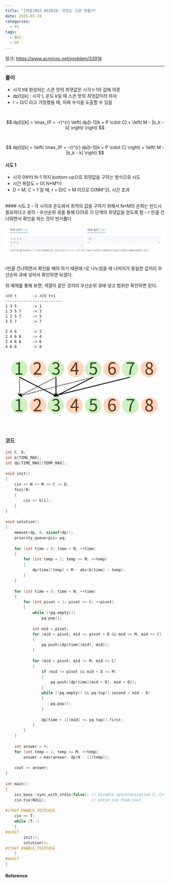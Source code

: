 ```yaml
---
title: "[백준]BOJ #33918: 맛있는 스콘 만들기"
date: 2025-07-19
categories:
  - PS
tags:
  - BOJ
  - DP
---
```






링크: <https://www.acmicpc.net/problem/33918>

---


### 풀이
- 시각 t에 완성되는 스콘 맛의 최댓값은 시각 t-1의 값에 의존
- dp[t][k] : 시각 t, 온도 k일 때 스콘 맛의 최댓값이라 하자
- r = D/C 라고 가정했을 때, 아래 수식을 도출할 수 있음

<br>

$$
dp[t][k] = \max_{P = -r}^{r} \left( dp[t-1][k + P \cdot C] + \left( M - |b_k - k| \right) \right)
$$

<br>

$$
dp[t][k] = \left( \max_{P = -r}^{r} dp[t-1][k + P \cdot C] \right) + \left( M - |b_k - k| \right)
$$

#### 시도 1

- 시각 0부터 N-1 까지 bottom-up으로 최댓값을 구하는 방식으로 시도
- 시간 복잡도 = O( N\*M\*r) 
- D = M, C = 1 일 때, r = D/C = M 이므로  O(NM^2), 시간 초과  
<br>
#### 시도 2
- 각 시각과 온도에서 최적의 값을 구하기 위해서 N*M의 순회는 반드시 필요하다고 생각
- 우선순위 큐를 통해 O(1)로 각 단계의 최댓값을 얻도록 함
- r 만큼 건너뛰면서 확인을 하는 것이 번거롭다

<br>

![33918-1](/assets/images/33918-1.png)

<br>
r만큼 건너뛰면서 확인을 해야 하기 때문에 r로 나누었을 때 나머지가 동일한 값끼리 우선순위 큐에 넣어서 확인하면 되겠다.  

위 예제를 통해 보면, 색깔이 같은 것끼리 우선순위 큐에 넣고 범위만 확인하면 된다.

```
시각 t       -> 시각 t+1
-------------------------
1 3 5       -> 1
1 3 5 7     -> 3
1 3 5 7     -> 5
3 5 7       -> 7

2 4 6       -> 2
2 4 6 8     -> 4
2 4 6 8     -> 6
4 6 8       -> 8
```
![33918-2](/assets/images/33918-2.png)

<br>

### 코드 

```c++
int C, D;
int b[TIME_MAX];
int dp[TIME_MAX][TEMP_MAX];

void init()
{
    cin >> N >> M >> C >> D;
    fozi(N)
    {
        cin >> b[i];
    }
}

void solution()
{
    memset(dp, 0, sizeof(dp));
    priority_queue<pii> pq;

    for (int time = 0; time < N; ++time)
    {
        for (int temp = 1; temp <= M; ++temp)
        {
            dp[time][temp] = M - abs(b[time] - temp);
        }
    }

    for (int time = 0; time < N; ++time)
    {
        for (int pivot = 1; pivot <= C; ++pivot)
        {
            while (!pq.empty())
                pq.pop();

            int mid = pivot;
            for (mid = pivot; mid <= pivot + D && mid <= M; mid += C)
            {
                pq.push({dp[time][mid], mid});
            }

            for (mid = pivot; mid <= M; mid += C)
            {
                if (mid != pivot && mid + D <= M)
                {
                    pq.push({dp[time][mid + D], mid + D});
                }
                while (!pq.empty() && pq.top().second < mid - D)
                {
                    pq.pop();
                }

                dp[time + 1][mid] += pq.top().first;
            }
        }
    }

    int answer = 0;
    for (int temp = 1; temp <= M; ++temp)
        answer = max(answer, dp[N - 1][temp]);

    cout << answer;
}

int main()
{
    ios_base::sync_with_stdio(false); // disable synchronization C, C++ I/O
    cin.tie(NULL);                    // untie cin from cout

#ifdef ENABLE_TESTCASE
    cin >> T;
    while (T--)
    {
#endif
        init();
        solution();
#ifdef ENABLE_TESTCASE
    }
#endif
}
```



#### Reference

